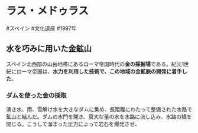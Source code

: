# ラス・メドゥラス
#スペイン #文化遺産 #1997年 
## 水を巧みに用いた金鉱山
スペイン北西部の山岳地帯にあるローマ帝国時代の**金の採掘場**である。紀元1世紀にローマ帝国は、**水力を利用した技術で、この地域の金鉱脈の開発に着手した**。
### ダムを使った金の採取
湧き水、雨、雪解け水を大きなダムに集め、長距離にわたって整備された水路で鉱山と結んだ。ダムの水門を開き、莫大な量の水を水路に流し込み、水路の橋を閉じる。こうして溜まった圧力によって岩石を爆発させ、